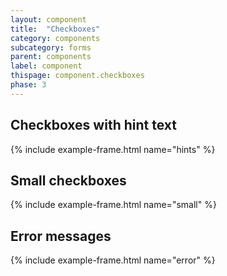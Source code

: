 ```yaml
---
layout: component
title:  "Checkboxes"
category: components
subcategory: forms
parent: components
label: component
thispage: component.checkboxes
phase: 3
---
```


## Checkboxes with hint text

{% include example-frame.html name="hints" %}

## Small checkboxes

{% include example-frame.html name="small" %}

## Error messages

{% include example-frame.html name="error" %}

